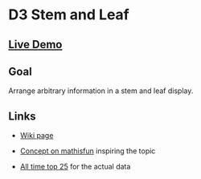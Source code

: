 # D3 Stem and Leaf

## [Live Demo](https://codepen.io/borntofrappe/full/VwLwaoJ)

## Goal

Arrange arbitrary information in a stem and leaf display.

## Links

- [Wiki page](https://en.wikipedia.org/wiki/Stem-and-leaf_display)

- [Concept on mathisfun](https://www.mathsisfun.com/data/stem-leaf-plots.html) inspiring the topic

- [All time top 25](https://en.wikipedia.org/wiki/Long_jump#All-time_top_25_long_jumpers) for the actual data
